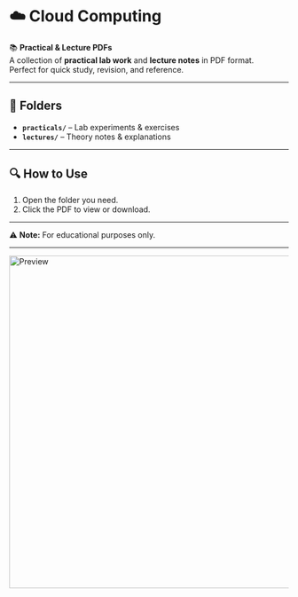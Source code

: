 # ☁️ Cloud Computing

📚 **Practical & Lecture PDFs**  
A collection of **practical lab work** and **lecture notes** in PDF format.  
Perfect for quick study, revision, and reference.

---

## 📂 Folders
- **`practicals/`** – Lab experiments & exercises  
- **`lectures/`** – Theory notes & explanations  

---

## 🔍 How to Use
1. Open the folder you need.  
2. Click the PDF to view or download.  

---

⚠ **Note:** For educational purposes only.  

---

<img src="CC.png" alt="Preview" width="600">
